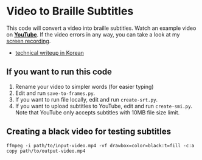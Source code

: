 # Video to Braille Subtitles

This code will convert a video into braille subtitles. Watch an example video on **[YouTube](https://youtu.be/t_YsTEhcTpo)**. If the video errors in any way, you can take a look at my [screen recording](https://youtu.be/-Dby42c_4Y4).

- [technical writeup in Korean](https://blog.chosunghyun.com/kr-video-braille-pattern-stream/)

## If you want to run this code

1. Rename your video to simpler words (for easier typing)
1. Edit and run `save-to-frames.py`.
1. If you want to run file locally, edit and run `create-srt.py`.
1. If you want to upload subtitles to YouTube, edit and run `create-smi.py`. Note that YouTube only accepts subtitles with 10MB file size limit.

## Creating a black video for testing subtitles

```
ffmpeg -i path/to/input-video.mp4 -vf drawbox=color=black:t=fill -c:a copy path/to/output-video.mp4
```

